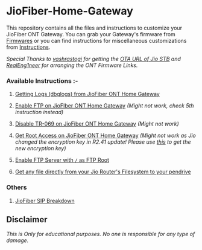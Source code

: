 # JioFiber-Home-Gateway

This repository contains all the files and instructions to customize your JioFiber ONT Gateway. You can grab your Gateway's firmware from [Firmwares](https://github.com/itsyourap/JioFiber-Home-Gateway/tree/master/Firmwares/) or you can find instructions for miscellaneous customizations from [Instructions](https://github.com/itsyourap/JioFiber-Home-Gateway/tree/master/Instructions/).

*Special Thanks to [yashrastogi](https://broadbandforum.co/members/yashrastogi.81002/) for getting the [OTA URL of Jio STB](https://broadbandforum.co/threads/jio-stb-jhsd200-ota-link.209956/) and [RealEng1neer](https://github.com/RealEng1neer) for arranging the ONT Firmware Links.*

### Available Instructions :-

1. [Getting Logs (dbglogs) from JioFiber ONT Home Gateway](https://github.com/itsyourap/JioFiber-Home-Gateway/blob/master/Instructions/Get-dbglogs-JioFiber-ONT-Home-Gateway.md)

2. [Enable FTP on JioFIber ONT Home Gateway](https://github.com/itsyourap/JioFiber-Home-Gateway/blob/master/Instructions/Enable-FTP-JioFiber-ONT-Home-Gateway.md) *(Might not work, check 5th instruction instead)*

3. [Disable TR-069 on JioFiber ONT Home Gateway](https://github.com/itsyourap/JioFiber-Home-Gateway/blob/master/Instructions/Disable-TR-069-JioFiber-ONT-Home-Gateway.md) *(Might not work)*

4. [Get Root Access on JioFiber ONT Home Gateway](https://github.com/itsyourap/JioFiber-Home-Gateway/blob/master/Instructions/Get-Root-Access-JioFiber-ONT-Home-Gateway.md) *(Might not work as Jio changed the encryption key in R2.41 update! Please use [this](https://github.com/itsyourap/JioFiber-Home-Gateway/blob/master/Instructions/Get-Any-File-From-JioFiber-ONT-Home-Gateway.md) to get the new encryption key)*

5. [Enable FTP Server with `/` as FTP Root](https://github.com/itsyourap/JioFiber-Home-Gateway/blob/master/Instructions/Enable-Root-FTP-JioFiber-ONT-Home-Gateway.md)

6. [Get any file directly from your Jio Router's Filesystem to your pendrive](https://github.com/itsyourap/JioFiber-Home-Gateway/blob/master/Instructions/Get-Any-File-From-JioFiber-ONT-Home-Gateway.md)

### Others

1. [JioFiber SIP Breakdown](https://github.com/itsyourap/JioFiber-Home-Gateway/blob/master/Instructions/SIP.md)

## Disclaimer
*This is Only for educational purposes. No one is responsible for any type of damage.*
